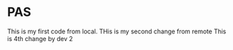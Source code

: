 # PAS
This is my first code from local.
THis is my second change from remote
This is 4th change by dev 2
